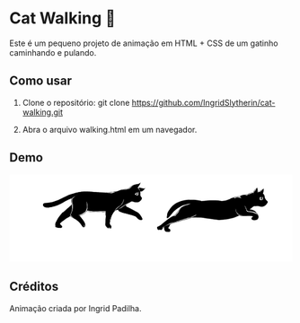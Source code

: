 # Cat Walking 🐾

Este é um pequeno projeto de animação em HTML + CSS de um gatinho caminhando e pulando.

## Como usar

1. Clone o repositório:
    git clone https://github.com/IngridSlytherin/cat-walking.git

2. Abra o arquivo walking.html em um navegador.

## Demo

<img src="screenshot.png" alt="Cat Walking Demo" width="600"/>

## Créditos

Animação criada por Ingrid Padilha.

